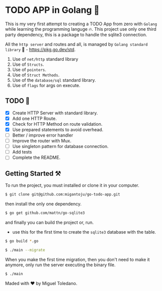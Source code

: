 # TODO APP in Golang 🙊

This is my very first attempt to creating a TODO App from zero
with `Golang` while learning the programming languge 🔥.
This project use only one third party dependency, this is a package
to handle the sqlite3 connection.  

All the `http server` and routes and all, is managed by `Golang standard library` 🧰 - https://pkg.go.dev/std.

1. Use of `net/http` standard library
2. Use of `Structs`.
3. Use of `pointers`.
4. Use of `Struct Methods`.
5. Use of the `database/sql` standard library.
6. Use of `flags` for args on execute.


## TODO 📝
- [x] Create HTTP Server with standard library.
- [x] Add one HTTP Route.
- [x] Check for HTTP Method on route validation.
- [x] Use prepared statements to avoid overhead.
- [ ] Better / improve error handler
- [ ] Improve the router with Mux.
- [ ] Use singleton pattern for database connection.
- [ ] Add tests
- [ ] Complete the README.

## Getting Started ⚒️

To run the project, you must installed or clone it in your computer.

```bash 
$ git clone git@github.com:migantoju/go-todo-app.git
```

then install the only one dependency.
```sh
$ go get github.com/mattn/go-sqlite3
```

and finally you can build the project or, run.

* use this for the first time to create the `sqlite3` database with the table. 
```bash 
$ go build *.go

$ ./main --migrate
```

When you make the first time migration, then you don't need to make it anymore, only run the server executing the binary file.
```bash
$ ./main
```

Maded with ❤️ by Miguel Toledano.